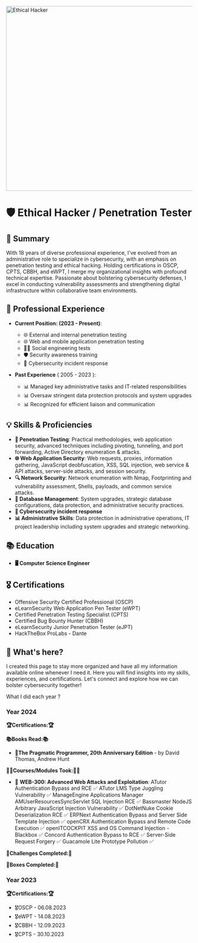 <img src="https://wallpx.com/image/2020/11/mario-pixel-nintendo-room-night-computer-video-game.jpg" alt="Ethical Hacker" width="1000" height="500"/>

# 🛡️ Ethical Hacker / Penetration Tester

## 🌟 Summary

With 18 years of diverse professional experience, I've evolved from an administrative role to specialize in cybersecurity, with an emphasis on penetration testing and ethical hacking. Holding certifications in OSCP, CPTS, CBBH, and eWPT, I merge my organizational insights with profound technical expertise. Passionate about bolstering cybersecurity defenses, I excel in conducting vulnerability assessments and strengthening digital infrastructure within collaborative team environments.

## 💼 Professional Experience

- **Current Position: (2023 - Present)**:
  - 🌐 External and internal penetration testing
  - 🌐 Web and mobile application penetration testing
  - 🕵️‍♂️ Social engineering tests
  - 🛡️ Security awareness training
  - 🚨 Cybersecurity incident response
 
- **Past Experience** ( 2005 - 2023 ): 
  - 📊 Managed key administrative tasks and IT-related responsibilities
  - 📊 Oversaw stringent data protection protocols and system upgrades
  - 📊 Recognized for efficient liaison and communication
  
## 💡 Skills & Proficiencies

- **🔐 Penetration Testing**: Practical methodologies, web application security, advanced techniques including pivoting, tunneling, and port forwarding, Active Directory enumeration & attacks.
- **🌐 Web Application Security**: Web requests, proxies, information gathering, JavaScript deobfuscation, XSS, SQL injection, web service & API attacks, server-side attacks, and session security.
- **🔍 Network Security**: Network enumeration with Nmap, Footprinting and vulnerability assessment, Shells, payloads, and common service attacks.
- **💾 Database Management**: System upgrades, strategic database configurations, data protection, and administrative security practices.
- **🚨 Cybersecurity incident response**
- **📊 Administrative Skills**: Data protection in administrative operations, IT project leadership including system upgrades and strategic networking.

## 📚 Education

- **🖥️ Computer Science Engineer**

## 🎖️ Certifications

- Offensive Security Certified Professional (OSCP)
- eLearnSecurity Web Application Pen Tester (eWPT)
- Certified Penetration Testing Specialist (CPTS)
- Certified Bug Bounty Hunter (CBBH)
- eLearnSecurity Junior Penetration Tester (eJPT)
- HackTheBox ProLabs - Dante

## 🚀 What's here?

I created this page to stay more organized and have all my information available online whenever I need it. Here you will find insights into my skills, experiences, and certifications. Let's connect and explore how we can bolster cybersecurity together!

What I did each year ?

### **Year 2024**

**🏆Certifications:🏆**


**📚Books Read:📚**
  - 📖**The Pragmatic Programmer, 20th Anniversary Edition** - by David Thomas, Andrew Hunt

**👨‍🎓Courses/Modules Took:👨‍🎓**
  - 🤍 **WEB-300: Advanced Web Attacks and Exploitation**:
          ATutor Authentication Bypass and RCE :white_check_mark:
          ATutor LMS Type Juggling Vulnerability :white_check_mark:
          ManageEngine Applications Manager AMUserResourcesSyncServlet SQL Injection RCE :white_check_mark:
          Bassmaster NodeJS Arbitrary JavaScript Injection Vulnerability :white_check_mark:
          DotNetNuke Cookie Deserialization RCE :white_check_mark:
          ERPNext Authentication Bypass and Server Side Template Injection :white_check_mark:
          openCRX Authentication Bypass and Remote Code Execution :white_check_mark:
          openITCOCKPIT XSS and OS Command Injection - Blackbox :white_check_mark:
          Concord Authentication Bypass to RCE :white_check_mark:
          Server-Side Request Forgery :white_check_mark:
          Guacamole Lite Prototype Pollution :white_check_mark:

**💉Challenges Completed:💉**

**💊Boxes Completed:💊**
 






### **Year 2023**

**🏆Certifications:🏆**
  - 🎖️OSCP - 06.08.2023
  - 🎖️eWPT - 14.08.2023
  - 🎖️CBBH - 12.09.2023
  - 🎖️CPTS - 30.10.2023



